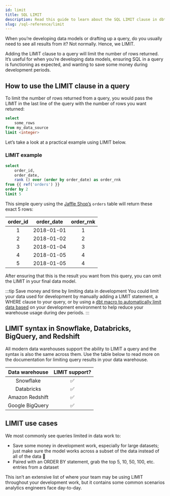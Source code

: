 ```yaml
---
id: limit
title: SQL LIMIT
description: Read this guide to learn about the SQL LIMIT clause in dbt.
slug: /sql-reference/limit
---
```


<head>
    <title>Working with the SQL LIMIT clause</title>
</head>

When you’re developing data models or drafting up a query, do you usually need to see all results from it? Not normally. Hence, we LIMIT.

Adding the LIMIT clause to a query will limit the number of rows returned. It’s useful for when you’re developing data models, ensuring SQL in a query is functioning as expected, and wanting to save some money during development periods.

## How to use the LIMIT clause in a query

To limit the number of rows returned from a query, you would pass the LIMIT in the last line of the query with the number of rows you want returned:

```sql
select
	some_rows
from my_data_source
limit <integer>
```

Let’s take a look at a practical example using LIMIT below.

### LIMIT example

```sql
select
	order_id,
	order_date,
	rank () over (order by order_date) as order_rnk
from {{ ref('orders') }}
order by 2
limit 5
```

This simple query using the [Jaffle Shop’s](https://github.com/dbt-labs/jaffle_shop) `orders` table will return these exact 5 rows:

| order_id | order_date | order_rnk |
|:---:|:---:|:---:|
| 1 | 2018-01-01 | 1 |
| 2 | 2018-01-02 | 2 |
| 3 | 2018-01-04 | 3 |
| 4 | 2018-01-05 | 4 |
| 5 | 2018-01-05 | 4 |

After ensuring that this is the result you want from this query, you can omit the LIMIT in your final data model.

:::tip Save money and time by limiting data in development
You could limit your data used for development by manually adding a LIMIT statement, a WHERE clause to your query, or by using a [dbt macro to automatically limit data based](https://docs.getdbt.com/guides/legacy/best-practices#limit-the-data-processed-when-in-development) on your development environment to help reduce your warehouse usage during dev periods.
:::

## LIMIT syntax in Snowflake, Databricks, BigQuery, and Redshift

All modern data warehouses support the ability to LIMIT a query and the syntax is also the same across them. Use the table below to read more on the documentation for limiting query results in your data warehouse.

| Data warehouse | LIMIT support? |
|:---:|:---:|
| Snowflake | ✅ |
| Databricks | ✅ |
| Amazon Redshift | ✅ |
| Google BigQuery | ✅ |

## LIMIT use cases

We most commonly see queries limited in data work to:
- Save some money in development work, especially for large datasets;  just make sure the model works across a subset of the data instead of all of the data 💸
- Paired with an ORDER BY statement, grab the top 5, 10, 50, 100, etc. entries from a dataset

This isn’t an extensive list of where your team may be using LIMIT throughout your development work, but it contains some common scenarios analytics engineers face day-to-day.
